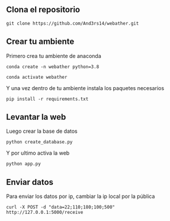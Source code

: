 ## Clona el repositorio
~~~
git clone https://github.com/And3rs14/webather.git
~~~

## Crear tu ambiente
Primero crea tu ambiente de anaconda

~~~
conda create -n webather python=3.8
~~~

~~~
conda activate webather
~~~

Y una vez dentro de tu ambiente instala los paquetes necesarios

~~~~
pip install -r requirements.txt
~~~~

## Levantar la web
Luego crear la base de datos

~~~
python create_database.py
~~~

Y por ultimo activa la web
~~~
python app.py
~~~

## Enviar datos
Para enviar los datos por ip, cambiar la ip local por la pública

~~~
curl -X POST -d "data=22;110;180;100;500" http://127.0.0.1:5000/receive
~~~